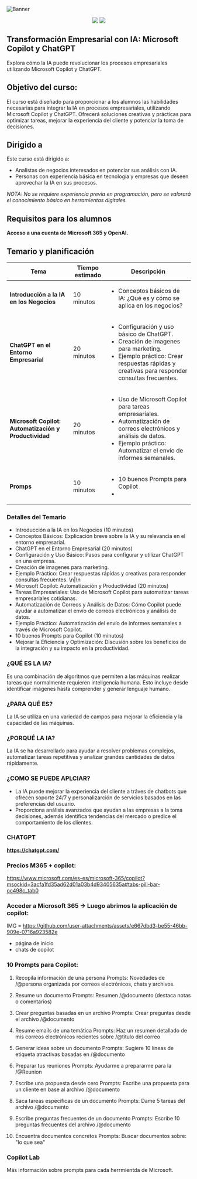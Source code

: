 ![Banner](https://th.bing.com/th/id/R.59c0821ddf90ff1575d68655d0507e6b?rik=uWEDeubwMD52gQ&riu=http%3a%2f%2fwww.uctoday.com%2fwp-content%2fuploads%2f2023%2f10%2fChatGPT-vs-Microsoft-Copilot-The-Major-Differences.jpg&ehk=Vw6R5dqZ1A4QwFwgd1J3JpjJTqkiUuzZDvSs0d4DPEQ%3d&risl=&pid=ImgRaw&r=0)
<p align="center"> <a href="https://copilot.microsoft.com" alt="Microsoft Copilot"><img src="https://img.shields.io/badge/Microsoft-Copilot-green"></a> <a href="https://openai.com/chatgpt" alt="ChatGPT"><img src="https://img.shields.io/badge/ChatGPT-IA-orange"></a> </p>

## Transformación Empresarial con IA: Microsoft Copilot y ChatGPT
Explora cómo la IA puede revolucionar los procesos empresariales utilizando Microsoft Copilot y ChatGPT.

## Objetivo del curso:
El curso está diseñado para proporcionar a los alumnos las habilidades necesarias para integrar la IA en procesos empresariales, utilizando Microsoft Copilot y ChatGPT. Ofrecerá soluciones creativas y prácticas para optimizar tareas, mejorar la experiencia del cliente y potenciar la toma de decisiones.

## Dirigido a
Este curso está dirigido a:

- Analistas de negocios interesados en potenciar sus análisis con IA.
- Personas con experiencia básica en tecnología y empresas que deseen aprovechar la IA en sus procesos.

_NOTA: No se requiere experiencia previa en programación, pero se valorará el conocimiento básico en herramientas digitales._

## Requisitos para los alumnos
**Acceso a una cuenta de Microsoft 365 y OpenAI.**

## Temario y planificación
| Tema | Tiempo estimado | Descripción |
|---|---|---|
| **Introducción a la IA en los Negocios** | 10 minutos | <ul><li>Conceptos básicos de IA: ¿Qué es y cómo se aplica en los negocios?</li></ul> |
| **ChatGPT en el Entorno Empresarial** | 20 minutos | <ul><li>Configuración y uso básico de ChatGPT.</li><li>Creación de imagenes para marketing.</li><li>Ejemplo práctico: Crear respuestas rápidas y creativas para responder consultas frecuentes.</li></ul> |
| **Microsoft Copilot: Automatización y Productividad** | 20 minutos | <ul><li>Uso de Microsoft Copilot para tareas empresariales.</li><li>Automatización de correos electrónicos y análisis de datos.</li><li>Ejemplo práctico: Automatizar el envío de informes semanales.</li></ul> |
| **Promps** | 10 minutos | <ul><li>10 buenos Prompts para Copilot </li><li> |

### Detalles del Temario
- Introducción a la IA en los Negocios (10 minutos)
- Conceptos Básicos: Explicación breve sobre la IA y su relevancia en el entorno empresarial.
- ChatGPT en el Entorno Empresarial (20 minutos)
- Configuración y Uso Básico: Pasos para configurar y utilizar ChatGPT en una empresa.
- Creación de imagenes para marketing.
- Ejemplo Práctico: Crear respuestas rápidas y creativas para responder consultas frecuentes.
\n|\n
- Microsoft Copilot: Automatización y Productividad (20 minutos)
- Tareas Empresariales: Uso de Microsoft Copilot para automatizar tareas empresariales cotidianas.
- Automatización de Correos y Análisis de Datos: Cómo Copilot puede ayudar a automatizar el envío de correos electrónicos y análisis de datos.
- Ejemplo Práctico: Automatización del envío de informes semanales a través de Microsoft Copilot.
- 10 buenos Prompts para Copilot (10 minutos)
- Mejorar la Eficiencia y Optimización: Discusión sobre los beneficios de la integración y su impacto en la productividad.

### ¿QUÉ ES LA IA?
Es una combinación de algoritmos que permiten a las máquinas realizar tareas que normalmente requieren inteligencia humana. Esto incluye desde identificar imágenes hasta comprender y generar lenguaje humano.

### ¿PARA QUÉ ES?
La IA se utiliza en una variedad de campos para mejorar la eficiencia y la capacidad de las máquinas.

### ¿PORQUÉ LA IA?
La IA se ha desarrollado para ayudar a resolver problemas complejos, automatizar tareas repetitivas y analizar grandes cantidades de datos rápidamente.

### ¿COMO SE PUEDE APLCIAR?
- La IA puede mejorar la experiencia del cliente a tráves de chatbots que ofrecen soporte 24/7 y personalizarción de servicios basados en las preferencias del usuario.
- Proporciona análisis avanzados que ayudan a las empresas a la toma decisiones, además identifica tendencias del mercado o predice el comportamiento de los clientes.

### CHATGPT
**https://chatgpt.com/** 

### Precios M365 + copilot:
https://www.microsoft.com/es-es/microsoft-365/copilot?msockid=3acfa1fd35ad62d01a03b4d93405635a#tabs-pill-bar-oc498c_tab0

### Acceder a Microsoft 365 -> Luego abrimos la aplicación de copilot:
IMG = https://github.com/user-attachments/assets/e667dbd3-be55-46bb-909e-0716a923582e

- página de inicio
- chats de copilot

### 10 Prompts para Copilot:

1. Recopila información de una persona 
Prompts: Novedades de /@persona organizada por correos electrónicos, chats y archivos.

2. Resume un documento 
Prompts: Resumen /@documento (destaca notas o comentarios)

3. Crear preguntas basadas en un archivo 
Prompts: Crear preguntas desde el archivo /@documento

4. Resume emails de una temática
Prompts: Haz un resumen detallado de mis correos electrónicos recientes sobre /@titulo del correo 

5. Generar ideas sobre un documento
Prompts: Sugiere 10 líneas de etiqueta atractivas basadas en /@documento

6. Preparar tus reuniones 
Prompts: Ayudarme a prepararme para la /@Reunion

7. Escribe una propuesta desde cero 
Prompts: Escribe una propuesta para un cliente en base al archivo /@documento

8. Saca tareas especificas de un documento 
Prompts: Dame 5 tareas del archivo /@documento

9. Escribe preguntas frecuentes de un documento 
Prompts: Escribe 10 preguntas frecuentes del archivo /@documento

10. Encuentra documentos concretos 
Prompts: Buscar documentos sobre: "lo que sea"

### Copilot Lab
Más información sobre prompts para cada herrmientda de Microsoft.
